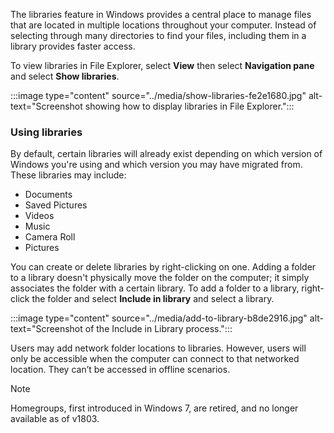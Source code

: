 The libraries feature in Windows provides a central place to manage files that are located in multiple locations throughout your computer. Instead of selecting through many directories to find your files, including them in a library provides faster access.

To view libraries in File Explorer, select **View** then select **Navigation pane** and select **Show libraries**.

:::image type="content" source="../media/show-libraries-fe2e1680.jpg" alt-text="Screenshot showing how to display libraries in File Explorer.":::


### Using libraries

By default, certain libraries will already exist depending on which version of Windows you're using and which version you may have migrated from. These libraries may include:

 -  Documents
 -  Saved Pictures
 -  Videos
 -  Music
 -  Camera Roll
 -  Pictures

You can create or delete libraries by right-clicking on one. Adding a folder to a library doesn't physically move the folder on the computer; it simply associates the folder with a certain library. To add a folder to a library, right-click the folder and select **Include in library** and select a library.

:::image type="content" source="../media/add-to-library-b8de2916.jpg" alt-text="Screenshot of the Include in Library process.":::


Users may add network folder locations to libraries. However, users will only be accessible when the computer can connect to that networked location. They can’t be accessed in offline scenarios.

> [!NOTE]
> Homegroups, first introduced in Windows 7, are retired, and no longer available as of v1803.
